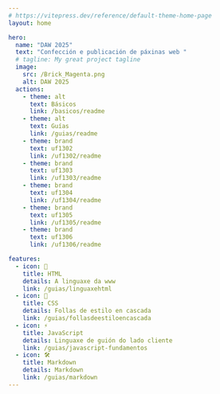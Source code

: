 ```yaml
---
# https://vitepress.dev/reference/default-theme-home-page
layout: home

hero:
  name: "DAW 2025"
  text: "Confección e publicación de páxinas web "
  # tagline: My great project tagline
  image:
    src: /Brick_Magenta.png
    alt: DAW 2025
  actions:  
    - theme: alt
      text: Básicos
      link: /basicos/readme
    - theme: alt
      text: Guías
      link: /guias/readme
    - theme: brand
      text: uf1302
      link: /uf1302/readme
    - theme: brand
      text: uf1303
      link: /uf1303/readme
    - theme: brand
      text: uf1304
      link: /uf1304/readme
    - theme: brand
      text: uf1305
      link: /uf1305/readme
    - theme: brand
      text: uf1306
      link: /uf1306/readme

features:
  - icon: 📐
    title: HTML
    details: A linguaxe da www
    link: /guias/linguaxehtml
  - icon: 🎨
    title: CSS
    details: Follas de estilo en cascada
    link: /guias/follasdeestiloencascada
  - icon: ⚡
    title: JavaScript
    details: Linguaxe de guión do lado cliente
    link: /guias/javascript-fundamentos
  - icon: 🛠️
    title: Markdown
    details: Markdown
    link: /guias/markdown
---
```


